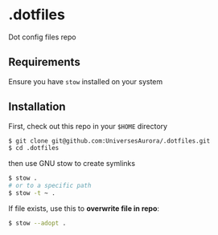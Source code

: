 # .dotfiles

Dot config files repo

## Requirements

Ensure you have `stow` installed on your system

## Installation

First, check out this repo in your `$HOME` directory

```sh
$ git clone git@github.com:UniversesAurora/.dotfiles.git
$ cd .dotfiles
```

then use GNU stow to create symlinks

```sh
$ stow .
# or to a specific path
$ stow -t ~ .
```

If file exists, use this to **overwrite file in repo**:

```sh
$ stow --adopt .
```
